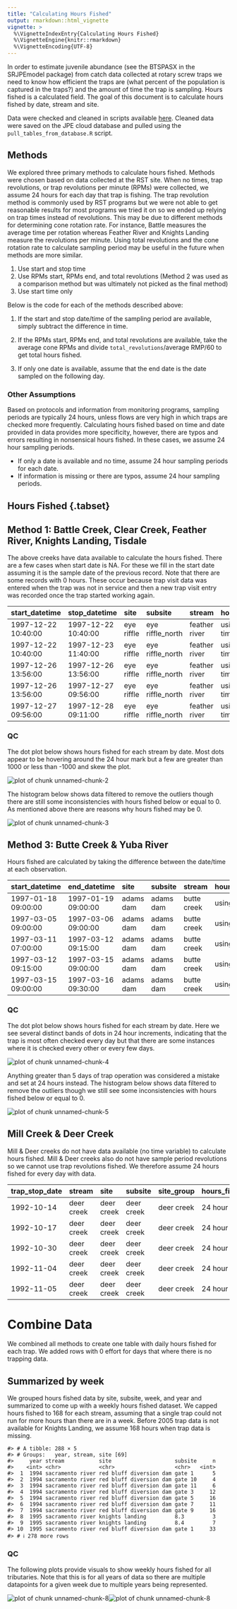 ```yaml
---
title: "Calculating Hours Fished"
output: rmarkdown::html_vignette
vignette: >
  %\VignetteIndexEntry{Calculating Hours Fished}
  %\VignetteEngine{knitr::rmarkdown}
  %\VignetteEncoding{UTF-8}
---
```






In order to estimate juvenile abundance (see the BTSPASX in the SRJPEmodel package) from catch data collected at rotary screw traps we need to know how efficient the traps are (what percent of the population is captured in the traps?) and the amount of time the trap is sampling. Hours fished is a calculated field. The goal of this document is to calculate hours fished by date, stream and site.

Data were checked and cleaned in scripts available [here](https://github.com/FlowWest/JPE-datasets/tree/main/scripts/rst).
Cleaned data were saved on the JPE cloud database and pulled using the `pull_tables_from_database.R` script. 

## Methods

We explored three primary methods to calculate hours fished. Methods were chosen based on data collected at the RST site. When no times, trap revolutions, or trap revolutions per minute (RPMs) were collected, we assume 24 hours for each day that trap is fishing. The trap revolution method is commonly used by RST programs but we were not able to get reasonable results for most programs we tried it on so we ended up relying on trap times instead of revolutions. This may be due to different methods for determining cone rotation rate. For instance, Battle measures the average time per rotation whereas Feather River and Knights Landing measure the revolutions per minute. Using total revolutions and the cone rotation rate to calculate sampling period may be useful in the future when methods are more similar.  

1) Use start and stop time
2) Use RPMs start, RPMs end, and total revolutions (Method 2 was used as a comparison method but was ultimately not picked as the final method)
3) Use start time only 

Below is the code for each of the methods described above: 

1) If the start and stop date/time of the sampling period are available, simply subtract the difference in time.



2) If the RPMs start, RPMs end, and total revolutions are available, 
take the average cone RPMs and divide `total_revolutions`/average RMP/60 to get total hours fished.



3) If only one date is available, assume that the end date is the date sampled on the following day.



### Other Assumptions

Based on protocols and information from monitoring programs, sampling periods are typically 24 hours,
unless flows are very high in which traps are checked more frequently. Calculating hours fished based
on time and date provided in data provides more specificity, however, there are typos and errors resulting
in nonsensical hours fished. In these cases, we assume 24 hour sampling periods. 

- If only a date is available and no time, assume 24 hour sampling periods for each date.
- If information is missing or there are typos, assume 24 hour sampling periods.

## Hours Fished {.tabset}

## Method 1: Battle Creek, Clear Creek, Feather River, Knights Landing, Tisdale

The above creeks have data available to calculate the hours fished. There are a few
cases when start date is NA. For these we fill in the start date assuming
it is the sample date of the previous record. Note that there are some records with 0 hours.
These occur because trap visit data was entered when the trap was not in service and
then a new trap visit entry was recorded once the trap started working again.



|start_datetime      |stop_datetime       |site       |subsite          |stream        |hours_fished_methodology       |hours_fished |
|:-------------------|:-------------------|:----------|:----------------|:-------------|:------------------------------|:------------|
|1997-12-22 10:40:00 |1997-12-22 10:40:00 |eye riffle |eye riffle_north |feather river |using start time and stop time |0.00 hours   |
|1997-12-22 10:40:00 |1997-12-23 11:40:00 |eye riffle |eye riffle_north |feather river |using start time and stop time |25.00 hours  |
|1997-12-26 13:56:00 |1997-12-26 13:56:00 |eye riffle |eye riffle_north |feather river |using start time and stop time |0.00 hours   |
|1997-12-26 13:56:00 |1997-12-27 09:56:00 |eye riffle |eye riffle_north |feather river |using start time and stop time |20.00 hours  |
|1997-12-27 09:56:00 |1997-12-28 09:11:00 |eye riffle |eye riffle_north |feather river |using start time and stop time |23.25 hours  |



### QC

The dot plot below shows hours fished for each stream by date. Most dots appear to be hovering around the 24 hour mark but a few are greater than 1000 or less than -1000 and skew the plot. 

![plot of chunk unnamed-chunk-2](figure/unnamed-chunk-2-1.png)

The histogram below shows data filtered to remove the outliers though there are still some inconsistencies with hours fished below or equal to 0. As mentioned above there are reasons why hours fished may be 0.

![plot of chunk unnamed-chunk-3](figure/unnamed-chunk-3-1.png)


## Method 3: Butte Creek & Yuba River

Hours fished are calculated by taking the difference between the date/time at each 
observation. 



|start_datetime      |end_datetime        |site      |subsite   |stream      |hours_fished_methodology | hours_fished|
|:-------------------|:-------------------|:---------|:---------|:-----------|:------------------------|------------:|
|1997-01-18 09:00:00 |1997-01-19 09:00:00 |adams dam |adams dam |butte creek |using only start time    |        24.00|
|1997-03-05 09:00:00 |1997-03-06 09:00:00 |adams dam |adams dam |butte creek |using only start time    |        24.00|
|1997-03-11 07:00:00 |1997-03-12 09:15:00 |adams dam |adams dam |butte creek |using only start time    |        26.25|
|1997-03-12 09:15:00 |1997-03-15 09:00:00 |adams dam |adams dam |butte creek |using only start time    |        71.75|
|1997-03-15 09:00:00 |1997-03-16 09:30:00 |adams dam |adams dam |butte creek |using only start time    |        24.50|



### QC

The dot plot below shows hours fished for each stream by date. Here we see several distinct bands of dots in  24 hour increments, indicating that the trap is most often checked every day but that there are some instances where it is checked every other or every few days. 

![plot of chunk unnamed-chunk-4](figure/unnamed-chunk-4-1.png)

Anything greater than 5 days of trap operation was considered a mistake and set at 24 hours instead. The histogram below shows data filtered to remove the outliers though we still see some inconsistencies with hours fished below or equal to 0. 

![plot of chunk unnamed-chunk-5](figure/unnamed-chunk-5-1.png)

## Mill Creek & Deer Creek

Mill & Deer creeks do not have data available (no time variable) to calculate hours fished.
Mill & Deer creeks also do not have sample period revolutions so we cannot use trap revolutions 
fished. We therefore assume 24 hours fished for every day with data. 



|trap_stop_date |stream     |site       |subsite    |site_group |hours_fished_methodology | hours_fished|
|:--------------|:----------|:----------|:----------|:----------|:------------------------|------------:|
|1992-10-14     |deer creek |deer creek |deer creek |deer creek |24 hour assumption       |           24|
|1992-10-17     |deer creek |deer creek |deer creek |deer creek |24 hour assumption       |           24|
|1992-10-30     |deer creek |deer creek |deer creek |deer creek |24 hour assumption       |           24|
|1992-11-04     |deer creek |deer creek |deer creek |deer creek |24 hour assumption       |           24|
|1992-11-05     |deer creek |deer creek |deer creek |deer creek |24 hour assumption       |           24|




# Combine Data

We combined all methods to create one table with daily hours fished for each trap. We added rows with 0 effort for days that where there is no trapping data. 



## Summarized by week

We grouped hours fished data by site, subsite, week, and year and summarized to come up with a weekly hours fished dataset. We capped hours fished to 168 for each stream, assuming that a single trap could not run for more hours than there are in a week. Before 2005 trap data is not available for Knights Landing, we assume 168 hours when trap data is missing.  


```
#> # A tibble: 288 × 5
#> # Groups:   year, stream, site [69]
#>     year stream           site                    subsite     n
#>    <int> <chr>            <chr>                   <chr>   <int>
#>  1  1994 sacramento river red bluff diversion dam gate 1      5
#>  2  1994 sacramento river red bluff diversion dam gate 10     4
#>  3  1994 sacramento river red bluff diversion dam gate 11     6
#>  4  1994 sacramento river red bluff diversion dam gate 3     12
#>  5  1994 sacramento river red bluff diversion dam gate 5     16
#>  6  1994 sacramento river red bluff diversion dam gate 7     11
#>  7  1994 sacramento river red bluff diversion dam gate 9     16
#>  8  1995 sacramento river knights landing         8.3         3
#>  9  1995 sacramento river knights landing         8.4         7
#> 10  1995 sacramento river red bluff diversion dam gate 1     33
#> # ℹ 278 more rows
```

### QC

The following plots provide visuals to show weekly hours fished for all tributaries. Note that this is for all years of data so there are multiple datapoints for a given week due to multiple years being represented.

![plot of chunk unnamed-chunk-8](figure/unnamed-chunk-8-1.png)![plot of chunk unnamed-chunk-8](figure/unnamed-chunk-8-2.png)
